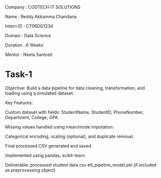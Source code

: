 Company : CODTECH IT SOLUTIONS

Name : Reddy Akkamma Chandana

Intern ID : CT06DG1234

Domain : Data Science

Duration : 6 Weeks

Mentor : Neela Santosh


# Task-1
Objective:
Build a data pipeline for data cleaning, transformation, and loading using a simulated dataset.

Key Features:

Custom dataset with fields: StudentName, StudentID, PhoneNumber, Department, College, GPA.

Missing values handled using mean/mode imputation.

Categorical encoding, scaling (optional), and duplicate removal.

Final processed CSV generated and saved.

Implemented using pandas, scikit-learn.

Deliverable:
processed student data.csv
etl_pipeline_model.pkl (if included as preprocessing object)
